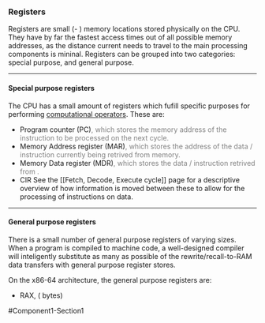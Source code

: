 ### Registers
Registers are small (- ) memory locations stored physically on the CPU. They have by far the fastest access times out of all possible memory addresses, as the distance current needs to travel to the main processing components is mininal. Registers can be grouped into two categories: special purpose, and general purpose.
***
#### Special purpose registers
The CPU has a small amount of registers which fufill specific purposes for performing [computational operators](<Fetch, Decode, Execute cycle>). These are:
- Program counter (PC)<span style="color:gray">, which stores the memory address of the instruction to be processed on the next cycle.</span>
- Memory Address register (MAR)<span style="color:gray">, which stores the address of the data / instruction currently being retrived from memory.</span>
- Memory Data register (MDR)<span style="color:gray">, which stores the data / instruction retrived from .</span>
- CIR
See the [[Fetch, Decode, Execute cycle]] page for a descriptive overview of how information is moved between these to allow for the processing of instructions on data.
***
#### General purpose registers
There is a small number of general purpose registers of varying sizes. When a program is compiled to machine code, a well-designed compiler will inteligently substitute as many as possible of the rewrite/recall-to-RAM data transfers with general purpose register stores.

On the x86-64 architecture, the general purpose registers are:
- RAX, ( bytes)

#Component1-Section1